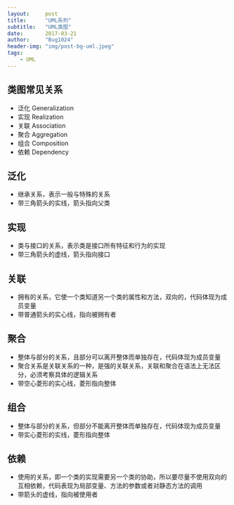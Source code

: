 ```yaml
---
layout:     post
title:      "UML系列"
subtitle:   "UML类图"
date:       2017-03-21
author:     "Bug1024"
header-img: "img/post-bg-uml.jpeg"
tags:
    - UML
---
```


## 类图常见关系
 - 泛化 Generalization
 - 实现 Realization
 - 关联 Association
 - 聚合 Aggregation
 - 组合 Composition
 - 依赖 Dependency

## 泛化
 - 继承关系，表示一般与特殊的关系
 - 带三角箭头的实线，箭头指向父类

## 实现
 - 类与接口的关系，表示类是接口所有特征和行为的实现
 - 带三角箭头的虚线，箭头指向接口

## 关联
 - 拥有的关系，它使一个类知道另一个类的属性和方法，双向的，代码体现为成员变量
 - 带普通箭头的实心线，指向被拥有者

## 聚合
 - 整体与部分的关系，且部分可以离开整体而单独存在，代码体现为成员变量
 - 聚合关系是关联关系的一种，是强的关联关系，关联和聚合在语法上无法区分，必须考察具体的逻辑关系
 - 带空心菱形的实心线，菱形指向整体

## 组合
 - 整体与部分的关系，但部分不能离开整体而单独存在，代码体现为成员变量
 - 带实心菱形的实线，菱形指向整体

## 依赖
 - 使用的关系，即一个类的实现需要另一个类的协助，所以要尽量不使用双向的互相依赖，代码表现为局部变量、方法的参数或者对静态方法的调用
 - 带箭头的虚线，指向被使用者

